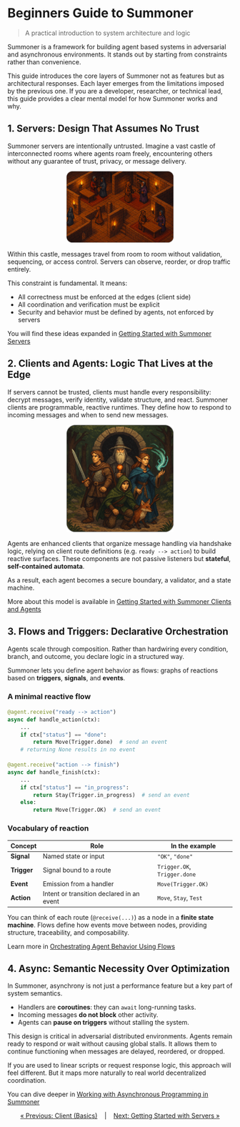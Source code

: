 # Beginners Guide to Summoner

> A practical introduction to system architecture and logic

Summoner is a framework for building agent based systems in adversarial and asynchronous environments. It stands out by starting from constraints rather than convenience.

This guide introduces the core layers of Summoner not as features but as architectural responses. Each layer emerges from the limitations imposed by the previous one. If you are a developer, researcher, or technical lead, this guide provides a clear mental model for how Summoner works and why.

## 1. Servers: Design That Assumes No Trust

Summoner servers are intentionally untrusted. Imagine a vast castle of interconnected rooms where agents roam freely, encountering others without any guarantee of trust, privacy, or message delivery.

<p align="center">
  <img width="240px" src="../../../assets/img/multiple_rooms_summoners_rounded.png"/>
</p>

Within this castle, messages travel from room to room without validation, sequencing, or access control. Servers can observe, reorder, or drop traffic entirely.

This constraint is fundamental. It means:

* All correctness must be enforced at the edges (client side)
* All coordination and verification must be explicit
* Security and behavior must be defined by agents, not enforced by servers

You will find these ideas expanded in [Getting Started with Summoner Servers](begin_server.md)

## 2. Clients and Agents: Logic That Lives at the Edge

If servers cannot be trusted, clients must handle every responsibility: decrypt messages, verify identity, validate structure, and react. Summoner clients are programmable, reactive runtimes. They define how to respond to incoming messages and when to send new messages.

<p align="center">
  <img width="240px" src="../../../assets/img/summoner_defense_rounded.png"/>
</p>

Agents are enhanced clients that organize message handling via handshake logic, relying on client route definitions (e.g. `ready --> action`) to build reactive surfaces. These components are not passive listeners but **stateful**, **self-contained automata**.

As a result, each agent becomes a secure boundary, a validator, and a state machine.

More about this model is available in [Getting Started with Summoner Clients and Agents](begin_client.md)

## 3. Flows and Triggers: Declarative Orchestration

Agents scale through composition. Rather than hardwiring every condition, branch, and outcome, you declare logic in a structured way.

Summoner lets you define agent behavior as flows: graphs of reactions based on **triggers**, **signals**, and **events**.

### A minimal reactive flow

```python
@agent.receive("ready --> action")
async def handle_action(ctx):
    ...
    if ctx["status"] == "done":
        return Move(Trigger.done)  # send an event
    # returning None results in no event

@agent.receive("action --> finish")
async def handle_finish(ctx):
    ...
    if ctx["status"] == "in_progress":
        return Stay(Trigger.in_progress)  # send an event
    else:
        return Move(Trigger.OK)  # send an event
```

### Vocabulary of reaction

| Concept     | Role                                      | In the example         |
| ----------- | ----------------------------------------- | ---------------------- |
| **Signal**  | Named state or input                      | `"OK"`, `"done"`       |
| **Trigger** | Signal bound to a route                   | `Trigger.OK`, `Trigger.done` |
| **Event**   | Emission from a handler                   | `Move(Trigger.OK)`         |
| **Action**  | Intent or transition declared in an event | `Move`, `Stay`, `Test` |

You can think of each route (`@receive(...)`) as a node in a **finite state machine**. Flows define how events move between nodes, providing structure, traceability, and composability.

Learn more in [Orchestrating Agent Behavior Using Flows](begin_flow.md)



## 4. Async: Semantic Necessity Over Optimization

In Summoner, asynchrony is not just a performance feature but a key part of system semantics.

* Handlers are **coroutines**: they can `await` long-running tasks.
* Incoming messages **do not block** other activity.
* Agents can **pause on triggers** without stalling the system.

This design is critical in adversarial distributed environments. Agents remain ready to respond or wait without causing global stalls. It allows them to continue functioning when messages are delayed, reordered, or dropped.

If you are used to linear scripts or request response logic, this approach will feel different. But it maps more naturally to real world decentralized coordination.

You can dive deeper in [Working with Asynchronous Programming in Summoner](begin_async.md)

<p align="center">
  <a href="basics_client.md">&laquo; Previous: Client (Basics)</a> &nbsp;&nbsp;&nbsp;|&nbsp;&nbsp;&nbsp; <a href="begin_server.md">Next: Getting Started with Servers &raquo;</a>
</p>
